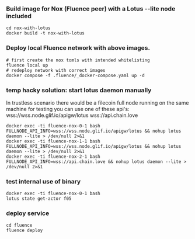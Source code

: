 
### Build image for Nox (Fluence peer) with a Lotus --lite node included

```
cd nox-with-lotus
docker build -t nox-with-lotus 

```

### Deploy local Fluence network with above images. 

```
# first create the nox tomls with intended whitelisting
fluence local up 
# redeploy network with correct images 
docker compose -f .fluence/_docker-compose.yaml up -d

```

### temp hacky solution: start lotus daemon manually 

In trustless scenario there would be a filecoin full node running on the same machine 
for testing you can use one of these api's:
wss://wss.node.glif.io/apigw/lotus
wss://api.chain.love


```
docker exec -ti fluence-nox-0-1 bash
FULLNODE_API_INFO=wss://wss.node.glif.io/apigw/lotus && nohup lotus daemon --lite > /dev/null 2>&1
docker exec -ti fluence-nox-1-1 bash
FULLNODE_API_INFO=wss://wss.node.glif.io/apigw/lotus && nohup lotus daemon --lite > /dev/null 2>&1
docker exec -ti fluence-nox-2-1 bash
FULLNODE_API_INFO=wss://api.chain.love && nohup lotus daemon --lite > /dev/null 2>&1

```

### test internal use of binary 

```
docker exec -ti fluence-nox-0-1 bash
lotus state get-actor f05

```

### deploy service

```
cd fluence
fluence deploy

```

